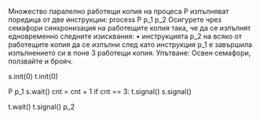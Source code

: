 Множество паралелно работещи копия на процеса P изпълняват поредица от две
инструкции:
process P
p_1
p_2
Осигурете чрез семафори синхронизация на работещите копия така, че да се изпълнят едновременно
следните изисквания:
• инструкцията p_2 на всяко от работещите копия да се изпълни след като инструкция p_1 е
завършила изпълнението си в поне 3 работещи копия.
Упътване: Освен семафори, ползвайте и брояч.

s.init(0)
t.init(0)

P
p_1
s.wait()
cnt = cnt + 1
if cnt == 3:
    t.signal()
s.signal()

t.wait()
t.signal()
p_2